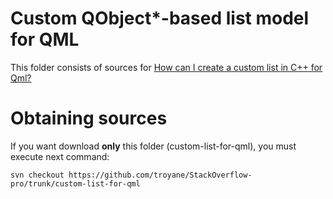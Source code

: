 Custom QObject*-based list model for QML
=========================

This folder consists of sources for
[How can I create a custom list in C++ for Qml?](http://stackoverflow.com/questions/27113843/how-can-i-create-a-custom-list-in-c-for-qml)


Obtaining sources
===========
If you want download **only** this folder (custom-list-for-qml), 
you must execute next command:
```
svn checkout https://github.com/troyane/StackOverflow-pro/trunk/custom-list-for-qml
```
